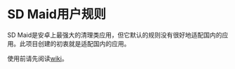 # SD Maid用户规则
SD Maid是安卓上最强大的清理类应用，但它默认的规则没有很好地适配国内的应用。此项目创建的初衷就是适配国内的应用。

使用前请先阅读[wiki](https://github.com/redjumper/sdmaid-userfilter/wiki)。
